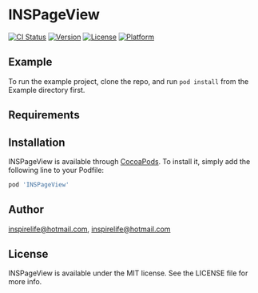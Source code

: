 # INSPageView

[![CI Status](https://img.shields.io/travis/inspirelife@hotmail.com/INSPageView.svg?style=flat)](https://travis-ci.org/inspirelife@hotmail.com/INSPageView)
[![Version](https://img.shields.io/cocoapods/v/INSPageView.svg?style=flat)](https://cocoapods.org/pods/INSPageView)
[![License](https://img.shields.io/cocoapods/l/INSPageView.svg?style=flat)](https://cocoapods.org/pods/INSPageView)
[![Platform](https://img.shields.io/cocoapods/p/INSPageView.svg?style=flat)](https://cocoapods.org/pods/INSPageView)

## Example

To run the example project, clone the repo, and run `pod install` from the Example directory first.

## Requirements

## Installation

INSPageView is available through [CocoaPods](https://cocoapods.org). To install
it, simply add the following line to your Podfile:

```ruby
pod 'INSPageView'
```

## Author

inspirelife@hotmail.com, inspirelife@hotmail.com

## License

INSPageView is available under the MIT license. See the LICENSE file for more info.

